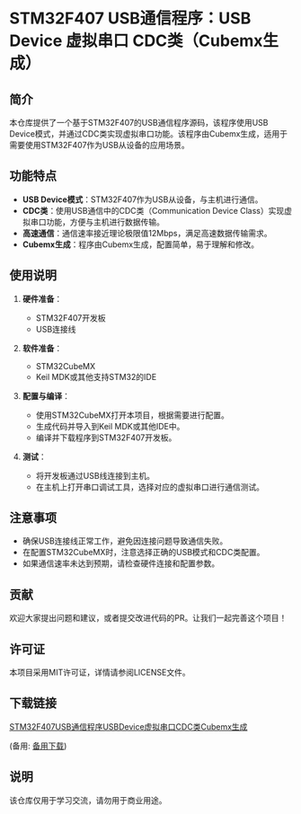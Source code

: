 # STM32F407 USB通信程序：USB Device 虚拟串口 CDC类（Cubemx生成）

## 简介

本仓库提供了一个基于STM32F407的USB通信程序源码，该程序使用USB Device模式，并通过CDC类实现虚拟串口功能。该程序由Cubemx生成，适用于需要使用STM32F407作为USB从设备的应用场景。

## 功能特点

- **USB Device模式**：STM32F407作为USB从设备，与主机进行通信。
- **CDC类**：使用USB通信中的CDC类（Communication Device Class）实现虚拟串口功能，方便与主机进行数据传输。
- **高速通信**：通信速率接近理论极限值12Mbps，满足高速数据传输需求。
- **Cubemx生成**：程序由Cubemx生成，配置简单，易于理解和修改。

## 使用说明

1. **硬件准备**：
   - STM32F407开发板
   - USB连接线

2. **软件准备**：
   - STM32CubeMX
   - Keil MDK或其他支持STM32的IDE

3. **配置与编译**：
   - 使用STM32CubeMX打开本项目，根据需要进行配置。
   - 生成代码并导入到Keil MDK或其他IDE中。
   - 编译并下载程序到STM32F407开发板。

4. **测试**：
   - 将开发板通过USB线连接到主机。
   - 在主机上打开串口调试工具，选择对应的虚拟串口进行通信测试。

## 注意事项

- 确保USB连接线正常工作，避免因连接问题导致通信失败。
- 在配置STM32CubeMX时，注意选择正确的USB模式和CDC类配置。
- 如果通信速率未达到预期，请检查硬件连接和配置参数。

## 贡献

欢迎大家提出问题和建议，或者提交改进代码的PR。让我们一起完善这个项目！

## 许可证

本项目采用MIT许可证，详情请参阅LICENSE文件。

## 下载链接
[STM32F407USB通信程序USBDevice虚拟串口CDC类Cubemx生成](https://pan.quark.cn/s/01c6daaf5411) 

(备用: [备用下载](https://pan.baidu.com/s/1mFxlqcW5eVZ3xNJxpZ_U0A?pwd=1234))

## 说明

该仓库仅用于学习交流，请勿用于商业用途。
